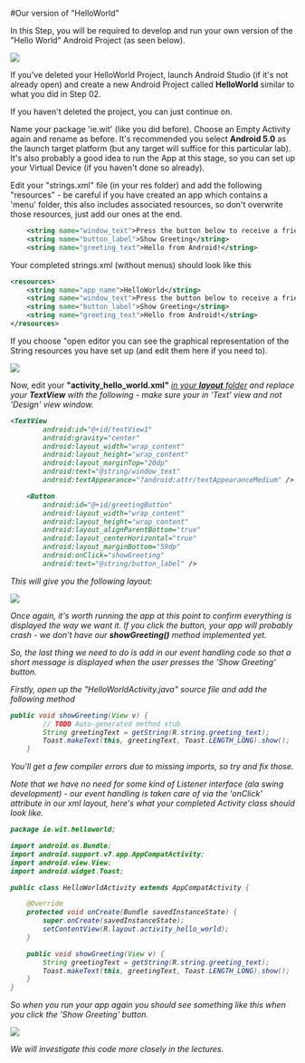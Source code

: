 #Our version of "HelloWorld"

In this Step, you will be required to develop and run your own version of the "Hello World" Android Project (as seen below).

![](../img/lab01.png)

If you've deleted your HelloWorld Project, launch Android Studio (if it's not already open) and create a new Android Project called <b>HelloWorld</b> similar to what you did in Step 02. 

If you haven't deleted the project, you can just continue on.

Name your package 'ie.wit' (like you did before). Choose an Empty Activity again and rename as before. It's recommended you select <b>Android 5.0</b> as the launch target platform (but any target will suffice for this particular lab). It's also probably a good idea to run the App at this stage, so you can set up your Virtual Device (if you haven't done so already).

Edit your "strings.xml" file (in your res folder) and add the following "resources" - be careful if you have created an app which contains a 'menu' folder, this also includes associated resources, so don't overwrite those resources, just add our ones at the end.

~~~xml
    <string name="window_text">Press the button below to receive a friendly greeting from Android.</string>
    <string name="button_label">Show Greeting</string>
    <string name="greeting_text">Hello from Android!</string>
~~~

Your completed strings.xml (without menus) should look like this
~~~xml
<resources>
    <string name="app_name">HelloWorld</string>
    <string name="window_text">Press the button below to receive a friendly greeting from Android.</string>
    <string name="button_label">Show Greeting</string>
    <string name="greeting_text">Hello from Android!</string>
</resources>
~~~

If you choose "open editor you can see the graphical representation of the String resources you have set up (and edit them here if you need to).

![](../img/lab02.png)


Now, edit your <b>"activity_hello_world.xml"</b> <u><i>in your <i>**layout**</i> folder</u> and replace your <b>TextView</b> with the following - make sure your in 'Text' view and not 'Design' view window.

~~~xml
<TextView
        android:id="@+id/textView1"
        android:gravity="center"
        android:layout_width="wrap_content"
        android:layout_height="wrap_content"
        android:layout_marginTop="20dp"
        android:text="@string/window_text"
        android:textAppearance="?android:attr/textAppearanceMedium" />

    <Button
        android:id="@+id/greetingButton"
        android:layout_width="wrap_content"
        android:layout_height="wrap_content"
        android:layout_alignParentBottom="true"
        android:layout_centerHorizontal="true"
        android:layout_marginBottom="59dp"
        android:onClick="showGreeting"
        android:text="@string/button_label" />
~~~

This will give you the following layout:

![](../img/lab03.png)

Once again, it's worth running the app at this point to confirm everything is displayed the way we want it. If you click the button, your app will probably crash - we don't have our <b>showGreeting()</b> method implemented yet.

So, the last thing we need to do is add in our event handling code so that a short message is displayed when the user presses the 'Show Greeting' button.

Firstly, open up the "HelloWorldActivity.java" source file and add the following method

~~~java
public void showGreeting(View v) {
        // TODO Auto-generated method stub
        String greetingText = getString(R.string.greeting_text);
        Toast.makeText(this, greetingText, Toast.LENGTH_LONG).show();
    }
~~~

You'll get a few compiler errors due to missing imports, so try and fix those.

Note that we have no need for some kind of Listener interface (ala swing development) - our event handling is taken care of via the 'onClick' attribute in our xml layout, here's what your completed Activity class should look like.

~~~java
package ie.wit.helloworld;

import android.os.Bundle;
import android.support.v7.app.AppCompatActivity;
import android.view.View;
import android.widget.Toast;

public class HelloWorldActivity extends AppCompatActivity {

    @Override
    protected void onCreate(Bundle savedInstanceState) {
        super.onCreate(savedInstanceState);
        setContentView(R.layout.activity_hello_world);
    }

    public void showGreeting(View v) {
        String greetingText = getString(R.string.greeting_text);
        Toast.makeText(this, greetingText, Toast.LENGTH_LONG).show();
    }
}
~~~
So when you run your app again you should see something like this when you click the 'Show Greeting' button.


![](../img/lab04.png)

We will investigate this code more closely in the lectures.